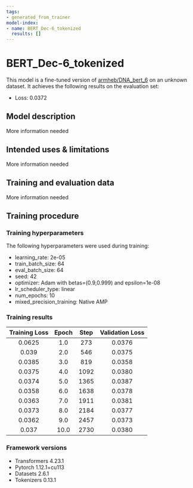 ```yaml
---
tags:
- generated_from_trainer
model-index:
- name: BERT_Dec-6_tokenized
  results: []
---
```


<!-- This model card has been generated automatically according to the information the Trainer had access to. You
should probably proofread and complete it, then remove this comment. -->

# BERT_Dec-6_tokenized

This model is a fine-tuned version of [armheb/DNA_bert_6](https://huggingface.co/armheb/DNA_bert_6) on an unknown dataset.
It achieves the following results on the evaluation set:
- Loss: 0.0372

## Model description

More information needed

## Intended uses & limitations

More information needed

## Training and evaluation data

More information needed

## Training procedure

### Training hyperparameters

The following hyperparameters were used during training:
- learning_rate: 2e-05
- train_batch_size: 64
- eval_batch_size: 64
- seed: 42
- optimizer: Adam with betas=(0.9,0.999) and epsilon=1e-08
- lr_scheduler_type: linear
- num_epochs: 10
- mixed_precision_training: Native AMP

### Training results

| Training Loss | Epoch | Step | Validation Loss |
|:-------------:|:-----:|:----:|:---------------:|
| 0.0625        | 1.0   | 273  | 0.0376          |
| 0.039         | 2.0   | 546  | 0.0375          |
| 0.0385        | 3.0   | 819  | 0.0358          |
| 0.0375        | 4.0   | 1092 | 0.0380          |
| 0.0374        | 5.0   | 1365 | 0.0387          |
| 0.0358        | 6.0   | 1638 | 0.0378          |
| 0.0363        | 7.0   | 1911 | 0.0381          |
| 0.0373        | 8.0   | 2184 | 0.0377          |
| 0.0362        | 9.0   | 2457 | 0.0373          |
| 0.037         | 10.0  | 2730 | 0.0380          |


### Framework versions

- Transformers 4.23.1
- Pytorch 1.12.1+cu113
- Datasets 2.6.1
- Tokenizers 0.13.1

